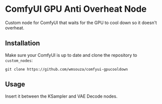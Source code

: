 # ComfyUI GPU Anti Overheat Node
Custom node for ComfyUI that waits for the GPU to cool down so it doesn't overheat.

## Installation
Make sure your ComfyUI is up to date and clone the repository to `custom_nodes`:
```
git clone https://github.com/wmsouza/comfyui-gpucooldown
```

## Usage
Insert it between the KSampler and VAE Decode nodes.
